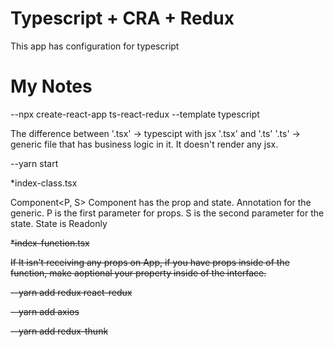 # Typescript + CRA + Redux

This app has configuration for typescript

# My Notes 

--npx create-react-app ts-react-redux --template typescript

The difference between 
'.tsx' -> typescipt with jsx '.tsx' and '.ts' 
'.ts' -> generic file that has business logic in it. It doesn't render any jsx.

--yarn start

*index-class.tsx

Component<P, S> Component has the prop and state. Annotation for the generic. P is the first parameter for props. S is the second parameter for the state. State is Readonly<S>

*index-function.tsx

If It isn't receiving any props on App, if you have props inside of the function, make aoptional your property inside of the interface.

--yarn add redux react-redux

--yarn add axios

--yarn add redux-thunk

